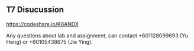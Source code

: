 ## T7 Disucussion
https://codeshare.io/K8ANDX

Any questions about lab and assignment, can contact +601128099693 (Yu Heng) or +60105438675 (Jie Ying).
